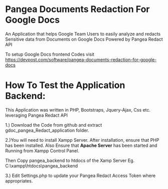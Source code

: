 # Pangea Documents Redaction For Google Docs


An Application that helps Google Team Users to easily analyze and redacts Sensitive data from Documents on Google Docs Powered by Pangea Redact API

To setup Google Docs frontend Codes visit https://devpost.com/software/pangea-documents-redaction-for-google-docs

# How To Test the Application Backend:

This Application was written in PHP, Bootstraps, Jquery-Ajax, Css etc. leveraging Pangea Redact API


1.) Download the Code from github and extract gdoc_pangea_Redact_application folder.

2.)You will need to install Xampp Server. After installation, ensure that PHP has been installed. Also Ensure that **Apache Server** has 
been started and Running from Xampp Control Panel.

Then Copy pangea_backend  to htdocs of the Xamp Server Eg. C:\xampp\htdocs\pangea_backend


3.) Edit Settings.php to update your Pangea Redact Access Token  where appropriates.


